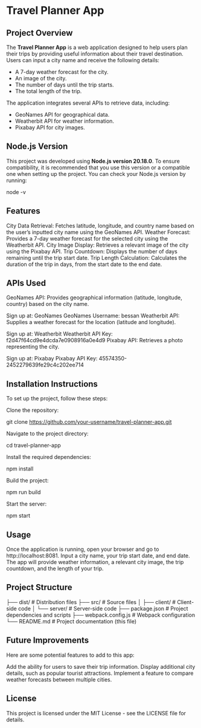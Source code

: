 # Travel Planner App

## Project Overview

The **Travel Planner App** is a web application designed to help users plan their trips by providing useful information about their travel destination. Users can input a city name and receive the following details:
- A 7-day weather forecast for the city.
- An image of the city.
- The number of days until the trip starts.
- The total length of the trip.

The application integrates several APIs to retrieve data, including:
- GeoNames API for geographical data.
- Weatherbit API for weather information.
- Pixabay API for city images.

## Node.js Version

This project was developed using **Node.js version 20.18.0**. To ensure compatibility, it is recommended that you use this version or a compatible one when setting up the project. You can check your Node.js version by running:

node -v

## Features

City Data Retrieval: Fetches latitude, longitude, and country name based on the user’s inputted city name using the GeoNames API.
Weather Forecast: Provides a 7-day weather forecast for the selected city using the Weatherbit API.
City Image Display: Retrieves a relevant image of the city using the Pixabay API.
Trip Countdown: Displays the number of days remaining until the trip start date.
Trip Length Calculation: Calculates the duration of the trip in days, from the start date to the end date.

## APIs Used
GeoNames API: Provides geographical information (latitude, longitude, country) based on the city name.

Sign up at: GeoNames
GeoNames Username: bessan
Weatherbit API: Supplies a weather forecast for the location (latitude and longitude).

Sign up at: Weatherbit
Weatherbit API Key: f2d47f64cd9e4dcda7e0908916a0e4d9
Pixabay API: Retrieves a photo representing the city.

Sign up at: Pixabay
Pixabay API Key: 45574350-2452279639fe29c4c202ee714

## Installation Instructions
To set up the project, follow these steps:

Clone the repository:

git clone https://github.com/your-username/travel-planner-app.git

Navigate to the project directory:

cd travel-planner-app

Install the required dependencies:

npm install

Build the project:

npm run build

Start the server:

npm start

## Usage

Once the application is running, open your browser and go to http://localhost:8081.
Input a city name, your trip start date, and end date.
The app will provide weather information, a relevant city image, the trip countdown, and the length of your trip.

## Project Structure
├── dist/                   # Distribution files
├── src/                    # Source files
│   ├── client/             # Client-side code
│   └── server/             # Server-side code
├── package.json            # Project dependencies and scripts
├── webpack.config.js       # Webpack configuration
└── README.md               # Project documentation (this file)
## Future Improvements

Here are some potential features to add to this app:

Add the ability for users to save their trip information.
Display additional city details, such as popular tourist attractions.
Implement a feature to compare weather forecasts between multiple cities.

## License
This project is licensed under the MIT License - see the LICENSE file for details.



